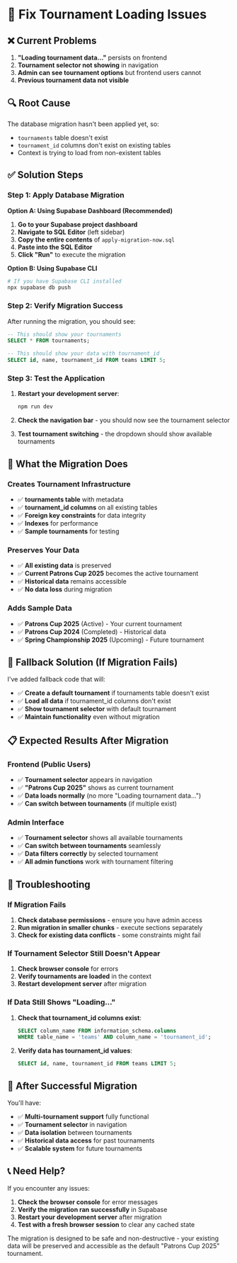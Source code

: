 # 🔧 Fix Tournament Loading Issues

## **❌ Current Problems**
1. **"Loading tournament data..."** persists on frontend
2. **Tournament selector not showing** in navigation
3. **Admin can see tournament options** but frontend users cannot
4. **Previous tournament data not visible**

## **🔍 Root Cause**
The database migration hasn't been applied yet, so:
- `tournaments` table doesn't exist
- `tournament_id` columns don't exist on existing tables
- Context is trying to load from non-existent tables

## **✅ Solution Steps**

### **Step 1: Apply Database Migration**

**Option A: Using Supabase Dashboard (Recommended)**

1. **Go to your Supabase project dashboard**
2. **Navigate to SQL Editor** (left sidebar)
3. **Copy the entire contents** of `apply-migration-now.sql`
4. **Paste into the SQL Editor**
5. **Click "Run"** to execute the migration

**Option B: Using Supabase CLI**
```bash
# If you have Supabase CLI installed
npx supabase db push
```

### **Step 2: Verify Migration Success**

After running the migration, you should see:
```sql
-- This should show your tournaments
SELECT * FROM tournaments;

-- This should show your data with tournament_id
SELECT id, name, tournament_id FROM teams LIMIT 5;
```

### **Step 3: Test the Application**

1. **Restart your development server**:
   ```bash
   npm run dev
   ```

2. **Check the navigation bar** - you should now see the tournament selector

3. **Test tournament switching** - the dropdown should show available tournaments

## **🚀 What the Migration Does**

### **Creates Tournament Infrastructure**
- ✅ **tournaments table** with metadata
- ✅ **tournament_id columns** on all existing tables
- ✅ **Foreign key constraints** for data integrity
- ✅ **Indexes** for performance
- ✅ **Sample tournaments** for testing

### **Preserves Your Data**
- ✅ **All existing data** is preserved
- ✅ **Current Patrons Cup 2025** becomes the active tournament
- ✅ **Historical data** remains accessible
- ✅ **No data loss** during migration

### **Adds Sample Data**
- ✅ **Patrons Cup 2025** (Active) - Your current tournament
- ✅ **Patrons Cup 2024** (Completed) - Historical data
- ✅ **Spring Championship 2025** (Upcoming) - Future tournament

## **🔧 Fallback Solution (If Migration Fails)**

I've added fallback code that will:
- ✅ **Create a default tournament** if tournaments table doesn't exist
- ✅ **Load all data** if tournament_id columns don't exist
- ✅ **Show tournament selector** with default tournament
- ✅ **Maintain functionality** even without migration

## **📋 Expected Results After Migration**

### **Frontend (Public Users)**
- ✅ **Tournament selector** appears in navigation
- ✅ **"Patrons Cup 2025"** shows as current tournament
- ✅ **Data loads normally** (no more "Loading tournament data...")
- ✅ **Can switch between tournaments** (if multiple exist)

### **Admin Interface**
- ✅ **Tournament selector** shows all available tournaments
- ✅ **Can switch between tournaments** seamlessly
- ✅ **Data filters correctly** by selected tournament
- ✅ **All admin functions** work with tournament filtering

## **🎯 Troubleshooting**

### **If Migration Fails**
1. **Check database permissions** - ensure you have admin access
2. **Run migration in smaller chunks** - execute sections separately
3. **Check for existing data conflicts** - some constraints might fail

### **If Tournament Selector Still Doesn't Appear**
1. **Check browser console** for errors
2. **Verify tournaments are loaded** in the context
3. **Restart development server** after migration

### **If Data Still Shows "Loading..."**
1. **Check that tournament_id columns exist**:
   ```sql
   SELECT column_name FROM information_schema.columns 
   WHERE table_name = 'teams' AND column_name = 'tournament_id';
   ```
2. **Verify data has tournament_id values**:
   ```sql
   SELECT id, name, tournament_id FROM teams LIMIT 5;
   ```

## **🎉 After Successful Migration**

You'll have:
- ✅ **Multi-tournament support** fully functional
- ✅ **Tournament selector** in navigation
- ✅ **Data isolation** between tournaments
- ✅ **Historical data access** for past tournaments
- ✅ **Scalable system** for future tournaments

## **📞 Need Help?**

If you encounter any issues:
1. **Check the browser console** for error messages
2. **Verify the migration ran successfully** in Supabase
3. **Restart your development server** after migration
4. **Test with a fresh browser session** to clear any cached state

The migration is designed to be safe and non-destructive - your existing data will be preserved and accessible as the default "Patrons Cup 2025" tournament.
